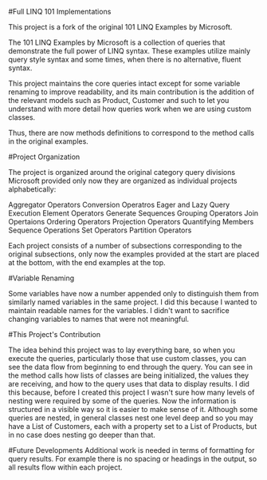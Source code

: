 #Full LINQ 101 Implementations

This project is a fork of the original 101 LINQ Examples by Microsoft.

The 101 LINQ Examples by Microsoft is a collection of queries that demonstrate
the full power of LINQ syntax. These examples utilize mainly query style syntax and some times, when there is no alternative, fluent syntax.

This project maintains the core queries intact except for some variable renaming to improve readability, and its main contribution is the addition of the relevant models such as Product, Customer and such to let you understand with more detail how queries work when we are using custom classes.

Thus, there are now methods definitions to correspond to the method calls in the original examples.

#Project Organization

The project is organized around the original category query divisions Microsoft provided only now they are organized as individual projects alphabetically:

Aggregator Operators
Conversion Operatros
Eager and Lazy Query Execution
Element Operators
Generate Sequences
Grouping Operators
Join Opertaions
Ordering Operators
Projection Operators
Quantifying Members
Sequence Operations
Set Operators
Partition Operators


Each project consists of a number of subsections corresponding to the original subsections, only now the examples provided at the start are placed at the bottom, with the end examples at the top.

#Variable Renaming

Some variables have now a number appended only to distinguish them from similarly named variables in the same project. I did this because I wanted to maintain readable names for the variables. I didn't want to sacrifice changing variables to names that were not meaningful.

#This Project's Contribution

The idea behind this project was to lay everything bare, so when you execute the queries, particularly those that use custom classes, you can see the data flow from beginning to end through the query. You can see in the method calls how lists of classes are being initialized, the values they are receiving, and how to the query uses that data to display results. I did this because, before I created this project I wasn't sure how many levels of nesting were required by some of the queries. Now the information is structured in a visible way so it is easier to make sense of it. Although some queries are nested, in general classes nest one level deep and so you may have a List of Customers, each with a property set to a List of Products, but in no case does nesting go deeper than that.

#Future Developments
Additional work is needed in terms of formatting for query results. For example there is no spacing or headings in the output, so all results flow within each project.


